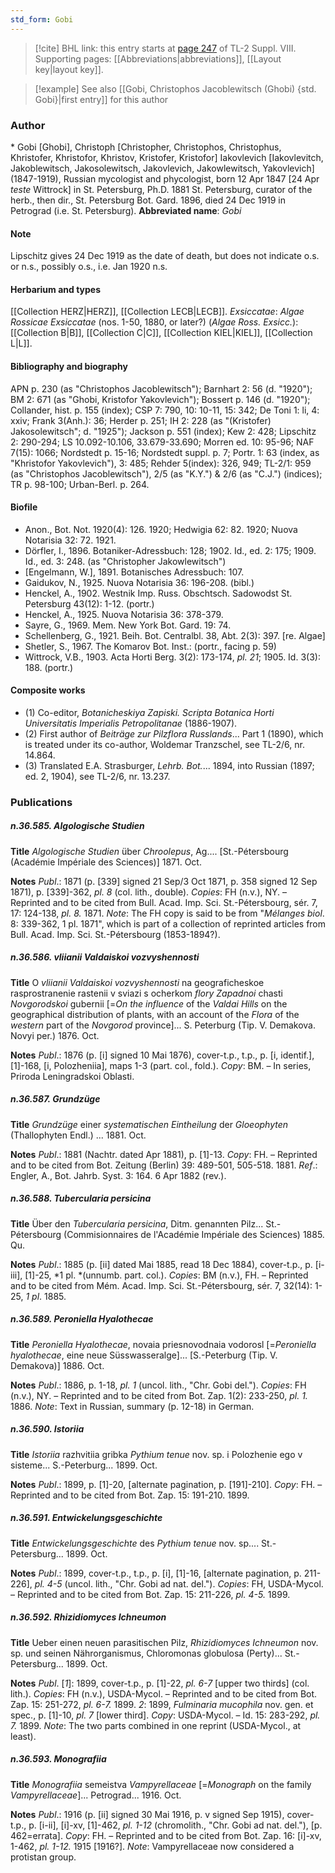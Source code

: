 ```yaml
---
std_form: Gobi
---
```


> [!cite] BHL link: this entry starts at [page 247](https://www.biodiversitylibrary.org/page/33258725) of TL-2 Suppl. VIII.
> Supporting pages: [[Abbreviations|abbreviations]], [[Layout key|layout key]].

> [!example] See also [[Gobi, Christophos Jacoblewitsch (Ghobi) {std. Gobi}|first entry]] for this author

### Author

\* Gobi \[Ghobi\], Christoph \[Christopher, Christophos, Christophus, Khristofer, Khristofor, Khristov, Kristofer, Kristofor\] Iakovlevich \[Iakovlevitch, Jakoblewitsch, Jakosolewitsch, Jakovlevich, Jakowlewitsch, Yakovlevich\] (1847-1919), Russian mycologist and phycologist, born 12 Apr 1847 \[24 Apr *teste* Wittrock\] in St. Petersburg, Ph.D. 1881 St. Petersburg, curator of the herb., then dir., St. Petersburg Bot. Gard. 1896, died 24 Dec 1919 in Petrograd (i.e. St. Petersburg). 
**Abbreviated name**: *Gobi*

#### Note

Lipschitz gives 24 Dec 1919 as the date of death, but does not indicate o.s. or n.s., possibly o.s., i.e. Jan 1920 n.s.

#### Herbarium and types

[[Collection HERZ|HERZ]], [[Collection LECB|LECB]].
*Exsiccatae*: *Algae Rossicae Exsiccatae* (nos. 1-50, 1880, or later?) (*Algae Ross. Exsicc.*): [[Collection B|B]], [[Collection C|C]], [[Collection KIEL|KIEL]], [[Collection L|L]].

#### Bibliography and biography

APN p. 230 (as "Christophos Jacoblewitsch"); Barnhart 2: 56 (d. "1920"); BM 2: 671 (as "Ghobi, Kristofor Yakovlevich"); Bossert p. 146 (d. "1920"); Collander, hist. p. 155 (index); CSP 7: 790, 10: 10-11, 15: 342; De Toni 1: li, 4: xxiv; Frank 3(Anh.): 36; Herder p. 251; IH 2: 228 (as "(Kristofer) Jakosolewitsch"; d. "1925"); Jackson p. 551 (index); Kew 2: 428; Lipschitz 2: 290-294; LS 10.092-10.106, 33.679-33.690; Morren ed. 10: 95-96; NAF 7(15): 1066; Nordstedt p. 15-16; Nordstedt suppl. p. 7; Portr. 1: 63 (index, as "Khristofor Yakovlevich"), 3: 485; Rehder 5(index): 326, 949; TL-2/1: 959 (as "Christophos Jacoblewitsch"), 2/5 (as "K.Y.") & 2/6 (as "C.J.") (indices); TR p. 98-100; Urban-Berl. p. 264.

#### Biofile

- Anon., Bot. Not. 1920(4): 126. 1920; Hedwigia 62: 82. 1920; Nuova Notarisia 32: 72. 1921.
- Dörfler, I., 1896. Botaniker-Adressbuch: 128; 1902. Id., ed. 2: 175; 1909. Id., ed. 3: 248. (as "Christopher Jakowlewitsch")
- \[Engelmann, W.\], 1891. Botanisches Adressbuch: 107.
- Gaidukov, N., 1925. Nuova Notarisia 36: 196-208. (bibl.)
- Henckel, A., 1902. Westnik Imp. Russ. Obschtsch. Sadowodst St. Petersburg 43(12): 1-12. (portr.)
- Henckel, A., 1925. Nuova Notarisia 36: 378-379.
- Sayre, G., 1969. Mem. New York Bot. Gard. 19: 74.
- Schellenberg, G., 1921. Beih. Bot. Centralbl. 38, Abt. 2(3): 397. \[re. Algae\]
- Shetler, S., 1967. The Komarov Bot. Inst.: (portr., facing p. 59)
- Wittrock, V.B., 1903. Acta Horti Berg. 3(2): 173-174, *pl. 21*; 1905. Id. 3(3): 188. (portr.)

#### Composite works

- (1) Co-editor, *Botanicheskiya Zapiski. Scripta Botanica Horti Universitatis Imperialis Petropolitanae* (1886-1907).
- (2) First author of *Beiträge zur Pilzflora Russlands*... Part 1 (1890), which is treated under its co-author, Woldemar Tranzschel, see TL-2/6, nr. 14.864.
- (3) Translated E.A. Strasburger, *Lehrb. Bot.*... 1894, into Russian (1897; ed. 2, 1904), see TL-2/6, nr. 13.237.

### Publications

##### n.36.585. Algologische Studien

**Title**
*Algologische Studien* über *Chroolepus*, Ag.... \[St.-Pétersbourg (Académie Impériale des Sciences)\] 1871. Oct.

**Notes**
*Publ*.: 1871 (p. \[339\] signed 21 Sep/3 Oct 1871, p. 358 signed 12 Sep 1871), p. \[339\]-362, *pl. 8* (col. lith., double). *Copies*: FH (n.v.), NY. – Reprinted and to be cited from Bull. Acad. Imp. Sci. St.-Pétersbourg, sér. 7, 17: 124-138, *pl. 8.* 1871.
*Note*: The FH copy is said to be from "*Mélanges biol*. 8: 339-362, 1 pl. 1871", which is part of a collection of reprinted articles from Bull. Acad. Imp. Sci. St.-Pétersbourg (1853-1894?).

##### n.36.586. vliianii Valdaiskoi vozvyshennosti

**Title**
O *vliianii Valdaiskoi vozvyshennosti* na geograficheskoe rasprostranenie rastenii v sviazi s ocherkom *flory Zapadnoi* chasti *Novgorodskoi* gubernii \[=*On the influence* of the *Valdai Hills* on the geographical distribution of plants, with an account of the *Flora* of the *western* part of the *Novgorod* province\]... S. Peterburg (Tip. V. Demakova. Novyi per.) 1876. Oct.

**Notes**
*Publ*.: 1876 (p. \[i\] signed 10 Mai 1876), cover-t.p., t.p., p. \[i, identif.\], \[1\]-168, \[i, Polozheniia\], maps 1-3 (part. col., fold.). *Copy*: BM. – In series, Priroda Leningradskoi Oblasti.

##### n.36.587. Grundzüge

**Title**
*Grundzüge* einer *systematischen Eintheilung* der *Gloeophyten* (Thallophyten Endl.) ... 1881. Oct.

**Notes**
*Publ*.: 1881 (Nachtr. dated Apr 1881), p. \[1\]-13. *Copy*: FH. – Reprinted and to be cited from Bot. Zeitung (Berlin) 39: 489-501, 505-518. 1881.
*Ref*.: Engler, A., Bot. Jahrb. Syst. 3: 164. 6 Apr 1882 (rev.).

##### n.36.588. Tubercularia persicina

**Title**
Über den *Tubercularia persicina*, Ditm. genannten Pilz... St.-Pétersbourg (Commisionnaires de l'Académie Impériale des Sciences) 1885. Qu.

**Notes**
*Publ*.: 1885 (p. \[ii\] dated Mai 1885, read 18 Dec 1884), cover-t.p., p. \[i-iii\], \[1\]-25, *1 pl. *(unnumb. part. col.). *Copies*: BM (n.v.), FH. – Reprinted and to be cited from Mém. Acad. Imp. Sci. St.-Pétersbourg, sér. 7, 32(14): 1-25, *1 pl*. 1885.

##### n.36.589. Peroniella Hyalothecae

**Title**
*Peroniella Hyalothecae*, novaia priesnovodnaia vodorosl \[=*Peroniella hyalothecae*, eine neue Süsswasseralge\]... \[S.-Peterburg (Tip. V. Demakova)\] 1886. Oct.

**Notes**
*Publ*.: 1886, p. 1-18, *pl. 1* (uncol. lith., "Chr. Gobi del."). *Copies*: FH (n.v.), NY. – Reprinted and to be cited from Bot. Zap. 1(2): 233-250, *pl. 1.* 1886.
*Note*: Text in Russian, summary (p. 12-18) in German.

##### n.36.590. Istoriia

**Title**
*Istoriia* razhvitiia gribka *Pythium tenue* nov. sp. i Polozhenie ego v sisteme... S.-Peterburg... 1899. Oct.

**Notes**
*Publ*.: 1899, p. \[1\]-20, \[alternate pagination, p. \[191\]-210\]. *Copy*: FH. – Reprinted and to be cited from Bot. Zap. 15: 191-210. 1899.

##### n.36.591. Entwickelungsgeschichte

**Title**
*Entwickelungsgeschichte* des *Pythium tenue* nov. sp.... St.-Petersburg... 1899. Oct.

**Notes**
*Publ*.: 1899, cover-t.p., t.p., p. \[i\], \[1\]-16, \[alternate pagination, p. 211-226\], *pl. 4-5* (uncol. lith., "Chr. Gobi ad nat. del."). *Copies*: FH, USDA-Mycol. – Reprinted and to be cited from Bot. Zap. 15: 211-226, *pl. 4-5.* 1899.

##### n.36.592. Rhizidiomyces Ichneumon

**Title**
Ueber einen neuen parasitischen Pilz, *Rhizidiomyces Ichneumon* nov. sp. und seinen Nährorganismus, Chloromonas globulosa (Perty)... St.-Petersburg... 1899. Oct.

**Notes**
*Publ*. \[*1*\]: 1899, cover-t.p., p. \[1\]-22, *pl. 6-7* \[upper two thirds\] (col. lith.). *Copies*: FH (n.v.), USDA-Mycol. – Reprinted and to be cited from Bot. Zap. 15: 251-272, *pl. 6-7.* 1899.
*2*: 1899, *Fulminaria mucophila* nov. gen. et spec., p. \[1\]-10, *pl. 7* \[lower third\]. *Copy*: USDA-Mycol. – Id. 15: 283-292, *pl. 7.* 1899.
*Note*: The two parts combined in one reprint (USDA-Mycol., at least).

##### n.36.593. Monografiia

**Title**
*Monografiia* semeistva *Vampyrellaceae* \[=*Monograph* on the family *Vampyrellaceae*\]... Petrograd... 1916. Oct.

**Notes**
*Publ*.: 1916 (p. \[ii\] signed 30 Mai 1916, p. v signed Sep 1915), cover-t.p., p. \[i-ii\], \[i\]-xv, \[1\]-462, *pl. 1-12* (chromolith., "Chr. Gobi ad nat. del."), \[p. 462=errata\]. *Copy*: FH. – Reprinted and to be cited from Bot. Zap. 16: \[i\]-xv, 1-462, *pl. 1-12.* 1915 \[1916?\].
*Note*: Vampyrellaceae now considered a protistan group.

